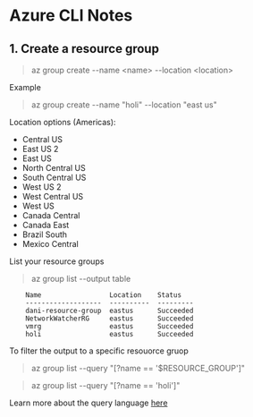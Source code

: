 # Azure CLI Notes

## 1. Create a resource group 
> az group create --name \<name> --location \<location>

Example
> az group create --name "holi" --location "east us"

Location options (Americas):
- Central US	
- East US 2	
- East US	
- North Central US	
- South Central US	
- West US 2	
- West Central US	
- West US	
- Canada Central	
- Canada East	
- Brazil South
- Mexico Central

List your resource groups
> az group list --output table

        Name                 Location    Status
        -------------------  ----------  ---------
        dani-resource-group  eastus      Succeeded
        NetworkWatcherRG     eastus      Succeeded
        vmrg                 eastus      Succeeded
        holi                 eastus      Succeeded



To filter the output to a specific resouorce gruop

> az group list --query "[?name == '$RESOURCE_GROUP']"

> az group list --query "[?name == 'holi']"

Learn more about the query language [here](http://jmespath.org/.)


